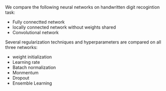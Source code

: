 We compare the following neural networks on handwritten digit recogintion task:
- Fully connectted network
- locally connected network without weights shared
- Convolutional network

Several regularization techniques and hyperparameters are compared on all three networks:
- weight initialization
- Learning rate
- Batach normalization
- Monmentum
- Dropout
- Ensemble Learning
